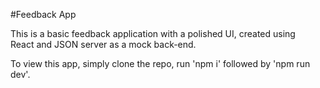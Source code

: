 #Feedback App

This is a basic feedback application with a polished UI, created using  
React and JSON server as a mock back-end.

To view this app, simply clone the repo, run 'npm i' followed by 'npm run dev'.
